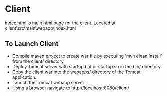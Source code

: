 # Client 

index.html is main html page for the client.
Located at client\src\main\webapp\index.html

## To Launch Client

  - Compile maven project to create war file by executing 'mvn clean install' from the client/ directory
  - Deploy Tomcat server with startup.bat or startup.sh in the bin/ directory
  - Copy the client.war into the webapps/ directory of the Tomcat application. 
  - Launch the Tomcat webapp server
  - Using a browser navigate to http://localhost:8080/client/
  
